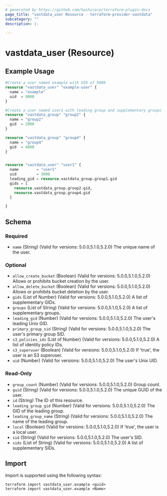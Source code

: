 ```yaml
---
# generated by https://github.com/hashicorp/terraform-plugin-docs
page_title: "vastdata_user Resource - terraform-provider-vastdata"
subcategory: ""
description: |-
  
---
```


# vastdata_user (Resource)



## Example Usage

```terraform
#Create a user named example with UID of 9000
resource "vastdata_user" "example-user" {
  name = "example"
  uid  = 9000
}

#Create a user named user1 with leading group and supplementary groups
resource "vastdata_group" "group2" {
  name = "group2"
  gid  = 2000
}

resource "vastdata_group" "group4" {
  name = "group4"
  gid  = 4000
}


resource "vastdata_user" "user1" {
  name        = "user1"
  uid         = 3000
  leading_gid = resource.vastdata_group.group1.gid
  gids = [
    resource.vastdata_group.group2.gid,
    resource.vastdata_group.group4.gid
  ]

}
```

<!-- schema generated by tfplugindocs -->
## Schema

### Required

- `name` (String) (Valid for versions: 5.0.0,5.1.0,5.2.0) The unique name of the user.

### Optional

- `allow_create_bucket` (Boolean) (Valid for versions: 5.0.0,5.1.0,5.2.0) Allows or prohibits bucket creation by the user.
- `allow_delete_bucket` (Boolean) (Valid for versions: 5.0.0,5.1.0,5.2.0) Allows or prohibits bucket deletion by the user.
- `gids` (List of Number) (Valid for versions: 5.0.0,5.1.0,5.2.0) A list of supplementary GIDs.
- `groups` (List of String) (Valid for versions: 5.0.0,5.1.0,5.2.0) A list of supplementary groups.
- `leading_gid` (Number) (Valid for versions: 5.0.0,5.1.0,5.2.0) The user's leading Unix GID.
- `primary_group_sid` (String) (Valid for versions: 5.0.0,5.1.0,5.2.0) The user's primary group SID.
- `s3_policies_ids` (List of Number) (Valid for versions: 5.0.0,5.1.0,5.2.0) A list of identity policy IDs.
- `s3_superuser` (Boolean) (Valid for versions: 5.0.0,5.1.0,5.2.0) If 'true', the user is an S3 superuser.
- `uid` (Number) (Valid for versions: 5.0.0,5.1.0,5.2.0) The user's Unix UID.

### Read-Only

- `group_count` (Number) (Valid for versions: 5.0.0,5.1.0,5.2.0) Group count.
- `guid` (String) (Valid for versions: 5.0.0,5.1.0,5.2.0) The unique GUID of the user.
- `id` (String) The ID of this resource.
- `leading_group_gid` (Number) (Valid for versions: 5.0.0,5.1.0,5.2.0) The GID of the leading group.
- `leading_group_name` (String) (Valid for versions: 5.0.0,5.1.0,5.2.0) The name of the leading group.
- `local` (Boolean) (Valid for versions: 5.0.0,5.1.0,5.2.0) If 'true', the user is a local user.
- `sid` (String) (Valid for versions: 5.0.0,5.1.0,5.2.0) The user's SID.
- `sids` (List of String) (Valid for versions: 5.0.0,5.1.0,5.2.0) A list of supplementary SIDs.

## Import

Import is supported using the following syntax:

```shell
terraform import vastdata_user.example <guid>
terraform import vastdata_user.example <Name>
```
